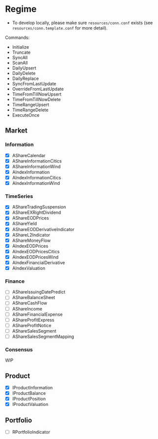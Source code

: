 # Regime

- To develop locally, please make sure `resources/conn.conf` exists (see `resources/conn.template.conf` for more detail).

Commands:

- Initialize
- Truncate
- SyncAll
- ScanAll
- DailyUpsert
- DailyDelete
- DailyReplace
- SyncFromLastUpdate
- OverrideFromLastUpdate
- TimeFromTillNowUpsert
- TimeFromTillNowDelete
- TimeRangeUpsert
- TimeRangeDelete
- ExecuteOnce

## Market

### Information

- [x] AShareCalendar
- [x] AShareInformationCitics
- [x] AShareInformationWind
- [x] AIndexInformation
- [x] AIndexInformationCitics
- [x] AIndexInformationWind

### TimeSeries

- [x] AShareTradingSuspension
- [x] AShareEXRightDividend
- [x] AShareEODPrices
- [x] AShareYield
- [x] AShareEODDerivativeIndicator
- [x] AShareL2Indicator
- [x] AShareMoneyFlow
- [x] AIndexEODPrices
- [x] AIndexEODPricesCitics
- [x] AIndexEODPricesWind
- [x] AIndexFinancialDerivative
- [x] AIndexValuation

### Finance

- [ ] AShareIssuingDatePredict
- [ ] AShareBalanceSheet
- [ ] AShareCashFlow
- [ ] AShareIncome
- [ ] AShareFinancialExpense
- [ ] AShareProfitExpress
- [ ] AShareProfitNotice
- [ ] AShareSalesSegment
- [ ] AShareSalesSegmentMapping

### Consensus

WIP

## Product

- [x] IProductInformation
- [x] IProductBalance
- [x] IProductPosition
- [x] IProductValuation

## Portfolio

- [ ] RPortfolioIndicator
